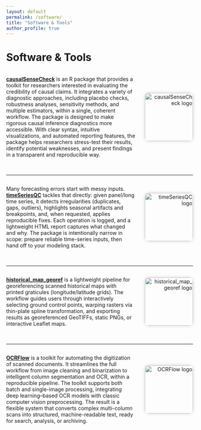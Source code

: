 ```yaml
---
layout: default
permalink: /software/
title: "Software & Tools"
author_profile: true
---
```


# Software & Tools 

<!-- causalSenseCheck -->
<div style="display:flex; align-items:center; justify-content:space-between; flex-wrap:wrap; margin-bottom:2rem;">
  <div style="flex:1; min-width:250px; padding-right:1rem;">
    <p>
      <a href="https://github.com/yryrena/causalSenseCheck"><strong>causalSenseCheck</strong></a> is an R package that provides a toolkit for researchers interested in evaluating the credibility of causal claims. It integrates a variety of diagnostic approaches, including placebo checks, robustness analyses, sensitivity methods, and multiple estimators, within a single, coherent workflow. The package is designed to make rigorous causal inference diagnostics more accessible. With clear syntax, intuitive visualizations, and automated reporting features, the package helps researchers stress-test their results, identify potential weaknesses, and present findings in a transparent and reproducible way.
    </p>
  </div>
  <div style="flex:0 0 140px; text-align:right;">
    <img src="{{ '/images/causalSenseCheck_hex.png' | relative_url }}" alt="causalSenseCheck logo" style="width:130px; border-radius:10px; box-shadow:0 0 10px rgba(0,0,0,0.15);" />
  </div>
</div>

---

<!-- timeSeriesQC -->
<div style="display:flex; align-items:center; justify-content:space-between; flex-wrap:wrap; margin-bottom:2rem;">
  <div style="flex:1; min-width:250px; padding-right:1rem;">
    <p>
      Many forecasting errors start with messy inputs. <a href="https://github.com/yryrena/timeSeriesQC"><strong>timeSeriesQC</strong></a> tackles that directly: given panel/long time series, it detects irregularities (duplicates, gaps, outliers), highlights seasonal artifacts and breakpoints, and, when requested, applies reproducible fixes. Each operation is logged, and a lightweight HTML report captures what changed and why. The package is intentionally narrow in scope: prepare reliable time-series inputs, then hand off to your modeling stack.
    </p>
  </div>
  <div style="flex:0 0 140px; text-align:right;">
    <img src="{{ '/images/timeSeriesQC_hex.png' | relative_url }}" alt="timeSeriesQC logo" style="width:130px; border-radius:10px; box-shadow:0 0 10px rgba(0,0,0,0.15);" />
  </div>
</div>

---

<!-- historical_map_georef -->
<div style="display:flex; align-items:center; justify-content:space-between; flex-wrap:wrap; margin-bottom:2rem;">
  <div style="flex:1; min-width:250px; padding-right:1rem;">
    <p>
      <a href="https://github.com/yryrena/historical_map_georef"><strong>historical_map_georef</strong></a> is a lightweight pipeline for georeferencing scanned historical maps with printed graticules (longitude/latitude grids). The workflow guides users through interactively selecting ground control points, warping rasters via thin-plate spline transformation, and exporting results as georeferenced GeoTIFFs, static PNGs, or interactive Leaflet maps. 
    </p>
  </div>
  <div style="flex:0 0 140px; text-align:right;">
    <img src="{{ '/images/historical_map_georef_hex.png' | relative_url }}" alt="historical_map_georef logo" style="width:130px; border-radius:10px; box-shadow:0 0 10px rgba(0,0,0,0.15);" />
  </div>
</div>

---

<!-- OCRFlow -->
<div style="display:flex; align-items:center; justify-content:space-between; flex-wrap:wrap; margin-bottom:2rem;">
  <div style="flex:1; min-width:250px; padding-right:1rem;">
    <p>
      <a href="https://github.com/yryrena/OCRFlow"><strong>OCRFlow</strong></a> is a toolkit for automating the digitization of scanned documents. It streamlines the full workflow from image cleaning and binarization to intelligent column segmentation and OCR, within a reproducible pipeline. The toolkit supports both batch and single-image processing, integrating deep learning–based OCR models with classic computer vision preprocessing. The result is a flexible system that converts complex multi-column scans into structured, machine-readable text, ready for search, analysis, or archiving.
    </p>
  </div>
  <div style="flex:0 0 140px; text-align:right;">
    <img src="{{ '/images/OCRFlow_hex.png' | relative_url }}" alt="OCRFlow logo" style="width:130px; border-radius:10px; box-shadow:0 0 10px rgba(0,0,0,0.15);" />
  </div>
</div>

